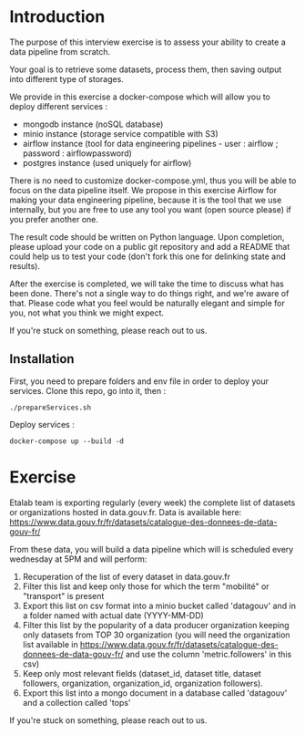# Introduction

The purpose of this interview exercise is to assess your ability to create a data pipeline from scratch.

Your goal is to retrieve some datasets, process them, then saving output into different type of storages.

We provide in this exercise a docker-compose which will allow you to deploy different services :
- mongodb instance (noSQL database)
- minio instance (storage service compatible with S3)
- airflow instance (tool for data engineering pipelines - user : airflow ; password : airflowpassword)
- postgres instance (used uniquely for airflow)

There is no need to customize docker-compose.yml, thus you will be able to focus on the data pipeline itself. We propose in this exercise Airflow for making your data engineering pipeline, because it is the tool that we use internally, but you are free to use any tool you want (open source please) if you prefer another one.

The result code should be written on Python language. Upon completion, please upload your code on a public git repository and add a README that could help us to test your code (don't fork this one for delinking state and results).

After the exercise is completed, we will take the time to discuss what has been done. There's not a single way to do things right, and we're aware of that. Please code what you feel would be naturally elegant and simple for you, not what you think we might expect.

If you're stuck on something, please reach out to us.

## Installation

First, you need to prepare folders and env file in order to deploy your services. Clone this repo, go into it, then :

```
./prepareServices.sh
```

Deploy services :

```
docker-compose up --build -d
```

# Exercise

Etalab team is exporting regularly (every week) the complete list of datasets or organizations hosted in data.gouv.fr. Data is available here: https://www.data.gouv.fr/fr/datasets/catalogue-des-donnees-de-data-gouv-fr/

From these data, you will build a data pipeline which will is scheduled every wednesday at 5PM and will perform:
1) Recuperation of the list of every dataset in data.gouv.fr
2) Filter this list and keep only those for which the term "mobilité" or "transport" is present
3) Export this list on csv format into a minio bucket called 'datagouv' and in a folder named with actual date (YYYY-MM-DD)
4) Filter this list by the popularity of a data producer organization keeping only datasets from TOP 30 organization (you will need the organization list available in https://www.data.gouv.fr/fr/datasets/catalogue-des-donnees-de-data-gouv-fr/ and use the column 'metric.followers' in this csv)
5) Keep only most relevant fields (dataset_id, dataset title, dataset followers, organization, organization_id, organization followers).
6) Export this list into a mongo document in a database called 'datagouv' and a collection called 'tops'

If you're stuck on something, please reach out to us.